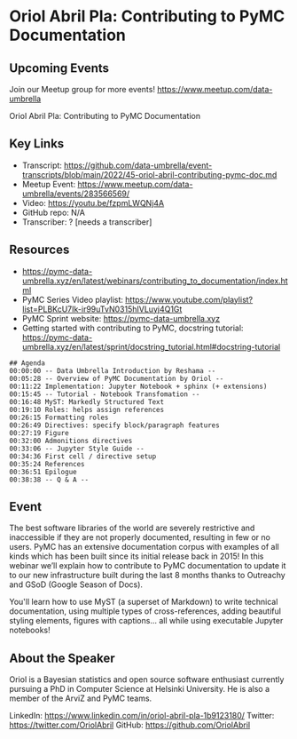 # Oriol Abril Pla: Contributing to PyMC Documentation

## Upcoming Events
Join our Meetup group for more events!
https://www.meetup.com/data-umbrella

Oriol Abril Pla: Contributing to PyMC Documentation

## Key Links
- Transcript: https://github.com/data-umbrella/event-transcripts/blob/main/2022/45-oriol-abril-contributing-pymc-doc.md
- Meetup Event: https://www.meetup.com/data-umbrella/events/283566569/
- Video: https://youtu.be/fzpmLWQNj4A
- GitHub repo: N/A
- Transcriber:  ? [needs a transcriber]

## Resources
- https://pymc-data-umbrella.xyz/en/latest/webinars/contributing_to_documentation/index.html
- PyMC Series Video playlist: https://www.youtube.com/playlist?list=PLBKcU7Ik-ir99uTvN0315hIVLuyj4Q1Gt
- PyMC Sprint website: https://pymc-data-umbrella.xyz
- Getting started with contributing to PyMC, docstring tutorial: https://pymc-data-umbrella.xyz/en/latest/sprint/docstring_tutorial.html#docstring-tutorial

```text
## Agenda
00:00:00 -- Data Umbrella Introduction by Reshama --
00:05:28 -- Overview of PyMC Documentation by Oriol -- 
00:11:22 Implementation: Jupyter Notebook + sphinx (+ extensions)  
00:15:45 -- Tutorial - Notebook Transfomation --
00:16:48 MyST: Markedly Structured Text
00:19:10 Roles: helps assign references
00:26:15 Formatting roles
00:26:49 Directives: specify block/paragraph features
00:27:19 Figure
00:32:00 Admonitions directives
00:33:06 -- Jupyter Style Guide --
00:34:36 First cell / directive setup
00:35:24 References
00:36:51 Epilogue
00:38:38 -- Q & A --
```
 
## Event
The best software libraries of the world are severely restrictive and inaccessible if they are not properly documented, resulting in few or no users. PyMC has an extensive documentation corpus with examples of all kinds which has been built since its initial release back in 2015! In this webinar we’ll explain how to contribute to PyMC documentation to update it to our new infrastructure built during the last 8 months thanks to Outreachy and GSoD (Google Season of Docs).

You'll learn how to use MyST (a superset of Markdown) to write technical documentation, using multiple types of cross-references, adding beautiful styling elements, figures with captions... all while using executable Jupyter notebooks!

## About the Speaker
Oriol is a Bayesian statistics and open source software enthusiast currently pursuing a PhD in Computer Science at Helsinki University. He is also a member of the ArviZ and PyMC teams.

LinkedIn: https://www.linkedin.com/in/oriol-abril-pla-1b9123180/
Twitter: https://twitter.com/OriolAbril
GitHub: https://github.com/OriolAbril


